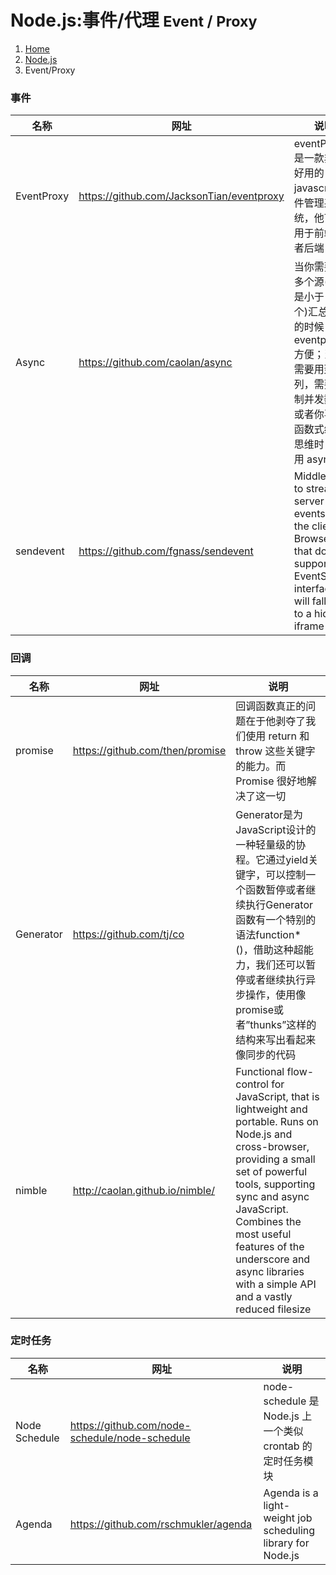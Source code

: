 # Node.js:事件/代理 <small>Event / Proxy</small>

<ol class="breadcrumb"><li><a href="/">Home</a></li><li><a href="/server/nodejs/overview.md">Node.js</a></li><li class="active">Event/Proxy</li></ol>

### 事件
|名称|网址|说明|
|------|------|------|
|EventProxy|https://github.com/JacksonTian/eventproxy|eventProxy是一款非常好用的javascript事件管理系统，他可以用于前端或者后端|
|Async|https://github.com/caolan/async|当你需要去多个源(一般是小于 10 个)汇总数据的时候，用 eventproxy 方便；当你需要用到队列，需要控制并发数，或者你喜欢函数式编程思维时，使用 async|
|sendevent|https://github.com/fgnass/sendevent|Middleware to stream server-sent events to the client. Browsers that don't support the EventSource interface will fall back to a hidden iframe|

### 回调
|名称|网址|说明|
|------|------|------|
|promise|https://github.com/then/promise|回调函数真正的问题在于他剥夺了我们使用 return 和 throw 这些关键字的能力。而 Promise 很好地解决了这一切|
|Generator|https://github.com/tj/co|Generator是为JavaScript设计的一种轻量级的协程。它通过yield关键字，可以控制一个函数暂停或者继续执行Generator函数有一个特别的语法function* ()，借助这种超能力，我们还可以暂停或者继续执行异步操作，使用像promise或者”thunks”这样的结构来写出看起来像同步的代码|
|nimble|http://caolan.github.io/nimble/|Functional flow-control for JavaScript, that is lightweight and portable. Runs on Node.js and cross-browser, providing a small set of powerful tools, supporting sync and async JavaScript. Combines the most useful features of the underscore and async libraries with a simple API and a vastly reduced filesize|

### 定时任务
|名称|网址|说明|
|------|------|------|
|Node Schedule|https://github.com/node-schedule/node-schedule|node-schedule 是 Node.js 上一个类似 crontab 的定时任务模块|
|Agenda|https://github.com/rschmukler/agenda|Agenda is a light-weight job scheduling library for Node.js|

